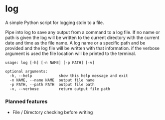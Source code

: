 # log

A simple Python script for logging stdin to a file.

Pipe into log to save any output from a command to a log file.
If no name or path is given the log will be written to the current directory with the current date and time as the file name. A log name or a specific path and be provided and the log file will be written with that information. if the verbose argument is used the file location will be printed to the terminal.

```
usage: log [-h] [-n NAME] [-p PATH] [-v]

optional arguments:
  -h, --help            show this help message and exit
  -n NAME, --name NAME  output file name
  -p PATH, --path PATH  output file path
  -v, --verbose         return output file path
```

### Planned features
- File / Directory checking before writing